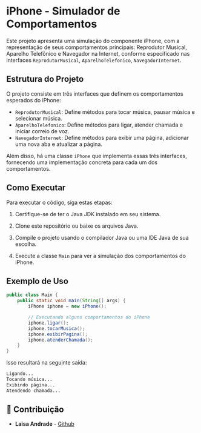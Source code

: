 # iPhone - Simulador de Comportamentos

Este projeto apresenta uma simulação do componente iPhone, com a representação de seus comportamentos principais: Reprodutor Musical, Aparelho Telefônico e Navegador na Internet, conforme especificado nas interfaces `ReprodutorMusical`, `AparelhoTelefonico`, `NavegadorInternet`.

## Estrutura do Projeto

O projeto consiste em três interfaces que definem os comportamentos esperados do iPhone:

- `ReprodutorMusical`: Define métodos para tocar música, pausar música e selecionar música.
- `AparelhoTelefonico`: Define métodos para ligar, atender chamada e iniciar correio de voz.
- `NavegadorInternet`: Define métodos para exibir uma página, adicionar uma nova aba e atualizar a página.

Além disso, há uma classe `iPhone` que implementa essas três interfaces, fornecendo uma implementação concreta para cada um dos comportamentos.

## Como Executar

Para executar o código, siga estas etapas:

1. Certifique-se de ter o Java JDK instalado em seu sistema.

2. Clone este repositório ou baixe os arquivos Java.

3. Compile o projeto usando o compilador Java ou uma IDE Java de sua escolha.

4. Execute a classe `Main` para ver a simulação dos comportamentos do iPhone.

## Exemplo de Uso

```java
public class Main {
    public static void main(String[] args) {
        iPhone iphone = new iPhone();

        // Executando alguns comportamentos do iPhone
        iphone.ligar();
        iphone.tocarMusica();
        iphone.exibirPagina();
        iphone.atenderChamada();
    }
}
```
Isso resultará na seguinte saída:

```bash
Ligando...
Tocando música...
Exibindo página...
Atendendo chamada...
```

## 🤝 Contribuição

- **Laisa Andrade** - [Github](https://github.com/LaisaCCAndrade)